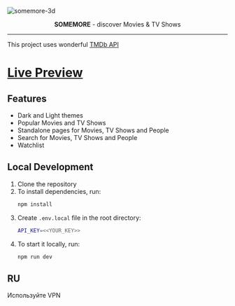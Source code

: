 ![somemore-3d](https://user-images.githubusercontent.com/104111832/218467925-5373fb45-b0fd-4415-8083-3cb8764f7edd.jpg)

<p align="center">
  <b>SOMEMORE</b> - discover Movies & TV Shows
</p>

---

This project uses wonderful [TMDb API](https://www.themoviedb.org/)

# [Live Preview](https://somemore.vercel.app)

## Features

+ Dark and Light themes
+ Popular Movies and TV Shows
+ Standalone pages for Movies, TV Shows and People
+ Search for Movies, TV Shows and People
+ Watchlist

## Local Development

1. Clone the repository
1. To install dependencies, run:
   ```sh
   npm install
   ```
1. Create `.env.local` file in the root directory:
   ```sh
   API_KEY=<<YOUR_KEY>>
   ```
1. To start it locally, run:
   ```sh
   npm run dev
   ```

## RU

Используйте VPN